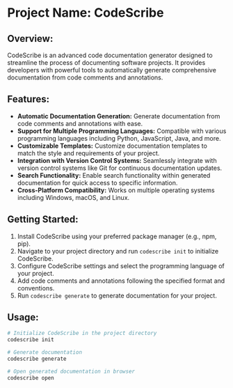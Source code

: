 # Project Name: CodeScribe

## Overview:
CodeScribe is an advanced code documentation generator designed to streamline the process of documenting software projects. It provides developers with powerful tools to automatically generate comprehensive documentation from code comments and annotations.

## Features:
- **Automatic Documentation Generation:** Generate documentation from code comments and annotations with ease.
- **Support for Multiple Programming Languages:** Compatible with various programming languages including Python, JavaScript, Java, and more.
- **Customizable Templates:** Customize documentation templates to match the style and requirements of your project.
- **Integration with Version Control Systems:** Seamlessly integrate with version control systems like Git for continuous documentation updates.
- **Search Functionality:** Enable search functionality within generated documentation for quick access to specific information.
- **Cross-Platform Compatibility:** Works on multiple operating systems including Windows, macOS, and Linux.

## Getting Started:
1. Install CodeScribe using your preferred package manager (e.g., npm, pip).
2. Navigate to your project directory and run `codescribe init` to initialize CodeScribe.
3. Configure CodeScribe settings and select the programming language of your project.
4. Add code comments and annotations following the specified format and conventions.
5. Run `codescribe generate` to generate documentation for your project.

## Usage:
```bash
# Initialize CodeScribe in the project directory
codescribe init

# Generate documentation
codescribe generate

# Open generated documentation in browser
codescribe open

